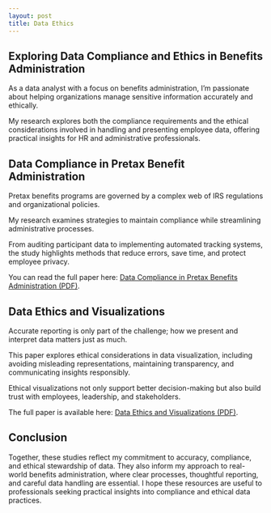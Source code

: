 ```yaml
---
layout: post
title: Data Ethics
---
```


## Exploring Data Compliance and Ethics in Benefits Administration

As a data analyst with a focus on benefits administration, I’m passionate about helping organizations manage sensitive information accurately and ethically.

My research explores both the compliance requirements and the ethical considerations involved in handling and presenting employee data, offering practical insights for HR and administrative professionals.

## Data Compliance in Pretax Benefit Administration

Pretax benefits programs are governed by a complex web of IRS regulations and organizational policies.

My research examines strategies to maintain compliance while streamlining administrative processes.

From auditing participant data to implementing automated tracking systems, the study highlights methods that reduce errors, save time, and protect employee privacy.

You can read the full paper here: [Data Compliance in Pretax Benefits Administration (PDF)](../assets/pdfs/data_compliance.pdf).

## Data Ethics and Visualizations

Accurate reporting is only part of the challenge; how we present and interpret data matters just as much.

This paper explores ethical considerations in data visualization, including avoiding misleading representations, maintaining transparency, and communicating insights responsibly.

Ethical visualizations not only support better decision-making but also build trust with employees, leadership, and stakeholders.

The full paper is available here: [Data Ethics and Visualizations (PDF)](../assets/pdfs/data_ethics.pdf).

## Conclusion

Together, these studies reflect my commitment to accuracy, compliance, and ethical stewardship of data. They also inform my approach to real-world benefits administration, where clear processes, thoughtful reporting, and careful data handling are essential. I hope these resources are useful to professionals seeking practical insights into compliance and ethical data practices.
